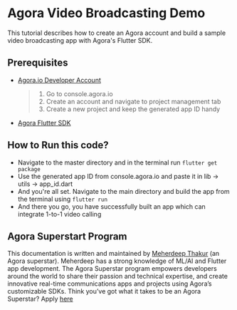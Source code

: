 # Agora Video Broadcasting Demo

This tutorial describes how to create an Agora account and build a sample video broadcasting app with Agora's Flutter SDK.

## Prerequisites

- [Agora.io Developer Account](https://console.agora.io)

    > 1. Go to console.agora.io 
    > 2. Create an account and navigate to project management tab
    > 3. Create a new project and keep the generated app ID handy

- [Agora Flutter SDK](https://github.com/AgoraIO/Flutter-SDK)



## How to Run this code?

 - Navigate to the master directory and in the terminal run `flutter get package`
 - Use the generated app ID from console.agora.io and paste it in lib -> utils -> app_id.dart 
 - And you're all set. Navigate to the main directory and build the app from the terminal using  `flutter run`
 - And there you go, you have successfully built an app which can integrate 1-to-1 video calling

## Agora Superstart Program
This documentation is written and maintained by [Meherdeep Thakur](https://github.com/Meherdeep/) (an Agora superstar). Meherdeep has a strong knowledge of ML/AI and Flutter app development. The Agora Superstar program empowers developers around the world to share their passion and technical expertise, and create innovative real-time communications apps and projects using Agora’s customizable SDKs. Think you’ve got what it takes to be an Agora Superstar? Apply [here](https://www.agora.io/en/superstars-program/%22)  